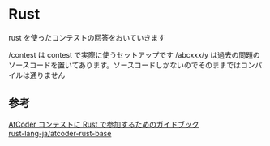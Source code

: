 # Rust

rust を使ったコンテストの回答をおいていきます

/contest は contest で実際に使うセットアップです
/abcxxx/y は過去の問題のソースコードを置いてあります。ソースコードしかないのでそのままではコンパイルは通りません

## 参考

[AtCoder コンテストに Rust で参加するためのガイドブック](https://doc.rust-jp.rs/atcoder-rust-resources/)  
[rust-lang-ja/atcoder-rust-base](https://doc.rust-jp.rs/atcoder-rust-resources/)
